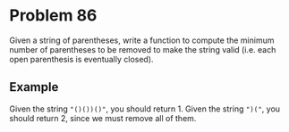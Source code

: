 # Problem 86

Given a string of parentheses, write a function to compute the minimum number of parentheses to be removed to make the string valid (i.e. each open parenthesis is eventually closed).

## Example

Given the string `"()())()"`, you should return 1. Given the string `")("`, you should return 2, since we must remove all of them.
